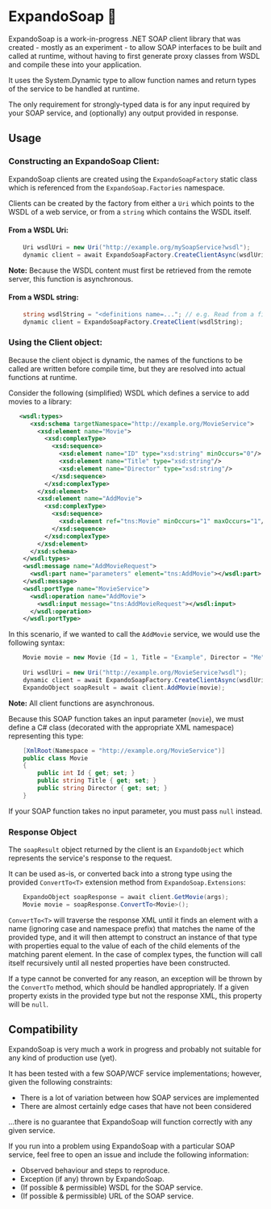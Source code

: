 # ExpandoSoap 🧼

ExpandoSoap is a work-in-progress .NET SOAP client library that was created - mostly as an experiment - to allow SOAP interfaces to be built and called at runtime, without having to first generate proxy classes from WSDL and compile these into your application.

It uses the System.Dynamic type to allow function names and return types of the service to be handled at runtime.

The only requirement for strongly-typed data is for any input required by your SOAP service, and (optionally) any output provided in response.

## Usage

### Constructing an ExpandoSoap Client:

ExpandoSoap clients are created using the `ExpandoSoapFactory` static class which is referenced from the `ExpandoSoap.Factories` namespace.

Clients can be created by the factory from either a `Uri` which points to the WSDL of a web service, or from a `string` which contains the WSDL itself.

#### From a WSDL Uri:

```csharp
    Uri wsdlUri = new Uri("http://example.org/mySoapService?wsdl");
    dynamic client = await ExpandoSoapFactory.CreateClientAsync(wsdlUri);
```

**Note:** Because the WSDL content must first be retrieved from the remote server, this function is asynchronous.

#### From a WSDL string:

```csharp
    string wsdlString = "<definitions name=..."; // e.g. Read from a file.
    dynamic client = ExpandoSoapFactory.CreateClient(wsdlString);
```

### Using the Client object:

Because the client object is dynamic, the names of the functions to be called are written before compile time, but they are resolved into actual functions at runtime.

Consider the following (simplified) WSDL which defines a service to add movies to a library:

```xml
   <wsdl:types>
      <xsd:schema targetNamespace="http://example.org/MovieService">
        <xsd:element name="Movie">
          <xsd:complexType>
            <xsd:sequence>
              <xsd:element name="ID" type="xsd:string" minOccurs="0"/>
              <xsd:element name="Title" type="xsd:string"/>
              <xsd:element name="Director" type="xsd:string"/>
            </xsd:sequence>
          </xsd:complexType>
        </xsd:element>
        <xsd:element name="AddMovie">
          <xsd:complexType>
            <xsd:sequence>
              <xsd:element ref="tns:Movie" minOccurs="1" maxOccurs="1"/>
            </xsd:sequence>
          </xsd:complexType>
        </xsd:element>
      </xsd:schema>
    </wsdl:types>
    <wsdl:message name="AddMovieRequest">
      <wsdl:part name="parameters" element="tns:AddMovie"></wsdl:part>
    </wsdl:message>
    <wsdl:portType name="MovieService">
      <wsdl:operation name="AddMovie">
        <wsdl:input message="tns:AddMovieRequest"></wsdl:input>
      </wsdl:operation>
    </wsdl:portType>
```

In this scenario, if we wanted to call the `AddMovie` service, we would use the following syntax:

```csharp
    Movie movie = new Movie {Id = 1, Title = "Example", Director = "Me"};
    
    Uri wsdlUri = new Uri("http://example.org/MovieService?wsdl");
    dynamic client = await ExpandoSoapFactory.CreateClientAsync(wsdlUri);
    ExpandoObject soapResult = await client.AddMovie(movie);
```    

**Note:** All client functions are asynchronous.

Because this SOAP function takes an input parameter (`movie`), we must define a C# class (decorated with the appropriate XML namespace) representing this type:

```csharp    
    [XmlRoot(Namespace = "http://example.org/MovieService")]
    public class Movie
    {
        public int Id { get; set; }
        public string Title { get; set; }
        public string Director { get; set; }
    }
```

If your SOAP function takes no input parameter, you must pass `null` instead.

### Response Object

The `soapResult` object returned by the client is an `ExpandoObject` which represents the service's response to the request.

It can be used as-is, or converted back into a strong type using the provided `ConvertTo<T>` extension method from `ExpandoSoap.Extensions`:

```csharp
    ExpandoObject soapResponse = await client.GetMovie(args);
    Movie movie = soapResponse.ConvertTo<Movie>();
```

`ConvertTo<T>` will traverse the response XML until it finds an element with a name (ignoring case and namespace prefix) that matches the name of the provided type, and it will then attempt to construct an instance of that type with properties equal to the value of each of the child elements of the matching parent element. In the case of complex types, the function will call itself recursively until all nested properties have been constructed.

If a type cannot be converted for any reason, an exception will be thrown by the `ConvertTo` method, which should be handled appropriately. If a given property exists in the provided type but not the response XML, this property will be `null`.


## Compatibility

ExpandoSoap is very much a work in progress and probably not suitable for any kind of production use (yet). 

It has been tested with a few SOAP/WCF service implementations; however, given the following constraints:

- There is a lot of variation between how SOAP services are implemented
- There are almost certainly edge cases that have not been considered

...there is no guarantee that ExpandoSoap will function correctly with any given service.

If you run into a problem using ExpandoSoap with a particular SOAP service, feel free to open an issue and include the following information:

 - Observed behaviour and steps to reproduce.
 - Exception (if any) thrown by ExpandoSoap.
 - (If possible & permissible) WSDL for the SOAP service.
 - (If possible & permissible) URL of the SOAP service.
